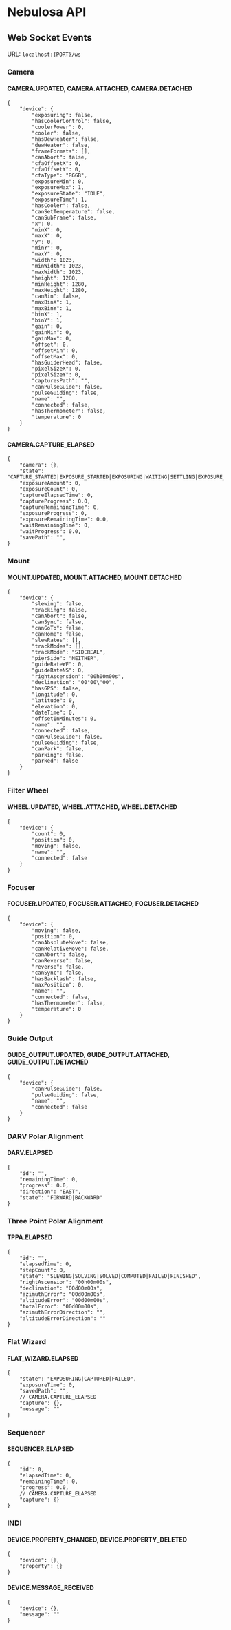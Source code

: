 # Nebulosa API

## Web Socket Events

URL: `localhost:{PORT}/ws`

### Camera

#### CAMERA.UPDATED, CAMERA.ATTACHED, CAMERA.DETACHED

```json5
{
    "device": {
        "exposuring": false,
        "hasCoolerControl": false,
        "coolerPower": 0,
        "cooler": false,
        "hasDewHeater": false,
        "dewHeater": false,
        "frameFormats": [],
        "canAbort": false,
        "cfaOffsetX": 0,
        "cfaOffsetY": 0,
        "cfaType": "RGGB",
        "exposureMin": 0,
        "exposureMax": 1,
        "exposureState": "IDLE",
        "exposureTime": 1,
        "hasCooler": false,
        "canSetTemperature": false,
        "canSubFrame": false,
        "x": 0,
        "minX": 0,
        "maxX": 0,
        "y": 0,
        "minY": 0,
        "maxY": 0,
        "width": 1023,
        "minWidth": 1023,
        "maxWidth": 1023,
        "height": 1280,
        "minHeight": 1280,
        "maxHeight": 1280,
        "canBin": false,
        "maxBinX": 1,
        "maxBinY": 1,
        "binX": 1,
        "binY": 1,
        "gain": 0,
        "gainMin": 0,
        "gainMax": 0,
        "offset": 0,
        "offsetMin": 0,
        "offsetMax": 0,
        "hasGuiderHead": false,
        "pixelSizeX": 0,
        "pixelSizeY": 0,
        "capturesPath": "",
        "canPulseGuide": false,
        "pulseGuiding": false,
        "name": "",
        "connected": false,
        "hasThermometer": false,
        "temperature": 0
    }
}
```

#### CAMERA.CAPTURE_ELAPSED

```json5
{
    "camera": {},
    "state": "CAPTURE_STARTED|EXPOSURE_STARTED|EXPOSURING|WAITING|SETTLING|EXPOSURE_FINISHED|CAPTURE_FINISHED",
    "exposureAmount": 0,
    "exposureCount": 0,
    "captureElapsedTime": 0,
    "captureProgress": 0.0,
    "captureRemainingTime": 0,
    "exposureProgress": 0,
    "exposureRemainingTime": 0.0,
    "waitRemainingTime": 0,
    "waitProgress": 0.0,
    "savePath": "",
}
```

### Mount

#### MOUNT.UPDATED, MOUNT.ATTACHED, MOUNT.DETACHED

```json5
{
    "device": {
        "slewing": false,
        "tracking": false,
        "canAbort": false,
        "canSync": false,
        "canGoTo": false,
        "canHome": false,
        "slewRates": [],
        "trackModes": [],
        "trackMode": "SIDEREAL",
        "pierSide": "NEITHER",
        "guideRateWE": 0,
        "guideRateNS": 0,
        "rightAscension": "00h00m00s",
        "declination": "00°00\"00",
        "hasGPS": false,
        "longitude": 0,
        "latitude": 0,
        "elevation": 0,
        "dateTime": 0,
        "offsetInMinutes": 0,
        "name": "",
        "connected": false,
        "canPulseGuide": false,
        "pulseGuiding": false,
        "canPark": false,
        "parking": false,
        "parked": false
    }
}
```

### Filter Wheel

#### WHEEL.UPDATED, WHEEL.ATTACHED, WHEEL.DETACHED

```json5
{
    "device": {
        "count": 0,
        "position": 0,
        "moving": false,
        "name": "",
        "connected": false
    }
}
```

### Focuser

#### FOCUSER.UPDATED, FOCUSER.ATTACHED, FOCUSER.DETACHED

```json5
{
    "device": {
        "moving": false,
        "position": 0,
        "canAbsoluteMove": false,
        "canRelativeMove": false,
        "canAbort": false,
        "canReverse": false,
        "reverse": false,
        "canSync": false,
        "hasBacklash": false,
        "maxPosition": 0,
        "name": "",
        "connected": false,
        "hasThermometer": false,
        "temperature": 0
    }
}
```

### Guide Output

#### GUIDE_OUTPUT.UPDATED, GUIDE_OUTPUT.ATTACHED, GUIDE_OUTPUT.DETACHED

```json5
{
    "device": {
        "canPulseGuide": false,
        "pulseGuiding": false,
        "name": "",
        "connected": false
    }
}
```

### DARV Polar Alignment

#### DARV.ELAPSED

```json5
{
    "id": "",
    "remainingTime": 0,
    "progress": 0.0,
    "direction": "EAST",
    "state": "FORWARD|BACKWARD"
}
```

### Three Point Polar Alignment

#### TPPA.ELAPSED

```json5
{
    "id": "",
    "elapsedTime": 0,
    "stepCount": 0,
    "state": "SLEWING|SOLVING|SOLVED|COMPUTED|FAILED|FINISHED",
    "rightAscension": "00h00m00s",
    "declination": "00d00m00s",
    "azimuthError": "00d00m00s",
    "altitudeError": "00d00m00s",
    "totalError": "00d00m00s",
    "azimuthErrorDirection": "",
    "altitudeErrorDirection": ""
}
```

### Flat Wizard

#### FLAT_WIZARD.ELAPSED

```json5
{
    "state": "EXPOSURING|CAPTURED|FAILED",
    "exposureTime": 0,
    "savedPath": "",
    // CAMERA.CAPTURE_ELAPSED
    "capture": {},
    "message": ""
}
```

### Sequencer

#### SEQUENCER.ELAPSED

```json5
{
    "id": 0,
    "elapsedTime": 0,
    "remainingTime": 0,
    "progress": 0.0,
    // CAMERA.CAPTURE_ELAPSED
    "capture": {}
}
```

### INDI

#### DEVICE.PROPERTY_CHANGED, DEVICE.PROPERTY_DELETED

```json5
{
    "device": {},
    "property": {}
}
```

#### DEVICE.MESSAGE_RECEIVED

```json5
{
    "device": {},
    "message": ""
}
```
